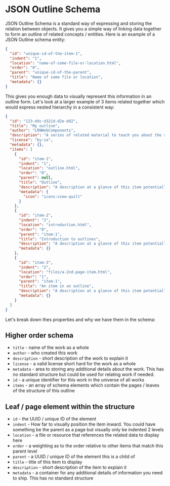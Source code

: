 # JSON Outline Schema

JSON Outline Schema is a standard way of expressing and storing the relation between objects. It gives you a simple way of linking data together to form an outline of related concepts / entities. Here is an example of a JSON Outline schema entity:
```json
{
  "id": "unique-id-of-the-item-1",
  "indent": "1",
  "location": "name-of-some-file-or-location.html",
  "order": "0",
  "parent": "unique-id-of-the-parent",
  "title": "Name of some file or location",
  "metadata": {}
}
```
This gives you enough data to visually represent this information in an outline form. Let's look at a larger example of 3 items related together which would express nested hierarchy in a consistent way:
```json
{
  "id": "123-ddc-d321d-d2e-dd2",
  "title": "My outline",
  "author": "LRNWebComponents",
  "description": "A series of related material to teach you about the structure of content.",
  "license": "by-sa",
  "metadata": {},
  "items": [
    {
      "id": "item-1",
      "indent": "1",
      "location": "outline.html",
      "order": "0",
      "parent": null,
      "title": "Outline",
      "description": "A description at a glance of this item potentially",
      "metadata": {
        "icon": "icons:view-quilt"
      }
    },
    {
      "id": "item-2",
      "indent": "2",
      "location": "introduction.html",
      "order": "0",
      "parent": "item-1",
      "title": "Introduction to outlines",
      "description": "A description at a glance of this item potentially",
      "metadata": {}
    },
    {
      "id": "item-3",
      "indent": "2",
      "location": "files/a-2nd-page-item.html",
      "order": "1",
      "parent": "item-1",
      "title": "An item in an outline",
      "description": "A description at a glance of this item potentially",
      "metadata": {}
    }
  ]
}
```

Let's break down thes properties and why we have them in the schema:
## Higher order schema
- `title` - name of the work as a whole
- `author` - who created this work
- `description` - short description of the work to explain it
- `license` - a valid license short hard for the work as a whole
- `metadata` - area to storing any additional details about the work. This has no standard structure but could be used for relating work if needed.
- `id` - a unique identifier for this work in the universe of all works
- `items` - an array of schema elements which contain the pages / leaves of the structure of this outline

## Leaf / page element within the structure
- `id` - the UUID / unique ID of the element
- `indent` - How far to visually position the item inward. You could have something be the parent as a page but visually only be indented 2 levels
- `location` - a file or resource that references the related data to display here
- `order` - a weighting as to the order relative to other items that match this parent level
- `parent` - a UUID / unique ID of the element this is a child of
- `title` - title of this item to display
- `description` - short description of the item to explain it
- `metadata` - a container for any additional details of information you need to ship. This has no standard structure

